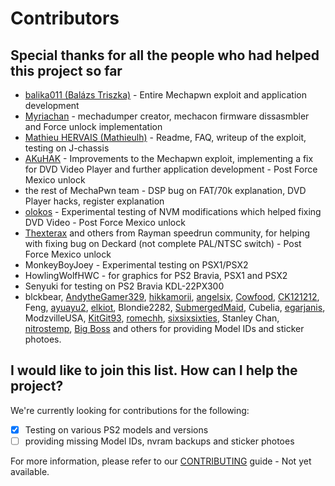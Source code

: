# Contributors

## Special thanks for all the people who had helped this project so far

* [balika011 (Balázs Triszka)](https://github.com/balika011) - Entire Mechapwn exploit and application development
* [Myriachan](https://github.com/balika011) - mechadumper creator, mechacon firmware dissasmbler and Force unlock implementation
* [Mathieu HERVAIS (Mathieulh)](https://github.com/mathieulh) - Readme, FAQ, writeup of the exploit, testing on J-chassis
* [AKuHAK](https://github.com/akuhak) - Improvements to the Mechapwn exploit, implementing a fix for DVD Video Player and further application development - Post Force Mexico unlock
* the rest of MechaPwn team - DSP bug on FAT/70k explanation, DVD Player hacks, register explanation
* [olokos](https://github.com/olokos) - Experimental testing of NVM modifications which helped fixing DVD Video - Post Force Mexico unlock
* [Thexterax](https://github.com/Thexterax) and others from Rayman speedrun community, for helping with fixing bug on Deckard (not complete PAL/NTSC switch) - Post Force Mexico unlock
* MonkeyBoyJoey - Experimental testing on PSX1/PSX2
* HowlingWolfHWC - for graphics for PS2 Bravia, PSX1 and PSX2
* Senyuki for testing on PS2 Bravia KDL-22PX300
* blckbear, [AndytheGamer329](https://github.com/MechaResearch/MechaPwn/issues/created_by/AndytheGamer329), [hikkamorii](https://github.com/MechaResearch/MechaPwn/issues/83), [angelsix](https://github.com/MechaResearch/MechaPwn/issues/created_by/angelsix), [Cowfood](https://github.com/Cowfood), [CK121212](https://github.com/CK121212), Feng, [ayuayu2](https://github.com/ayuayu2), [elkiot](https://github.com/elkiot), Blondie2282, [SubmergedMaid](https://github.com/SubmergedMaid), Cubelia, [egarjanis](https://github.com/egarjanis), ModzvilleUSA, [KitGit93](https://github.com/KitGit93), [romechh](https://github.com/romechh), [sixsixsixties](https://github.com/sixsixsixties), Stanley Chan, [nitrostemp](https://github.com/nitrostemp), [Big Boss](https://discord.com/users/Big%20Boss#3689) and others for providing Model IDs and sticker photoes.

## I would like to join this list. How can I help the project?

We're currently looking for contributions for the following:

* [x] Testing on various PS2 models and versions
* [ ] providing missing Model IDs, nvram backups and sticker photoes

For more information, please refer to our [CONTRIBUTING](CONTRIBUTING.md) guide - Not yet available.
